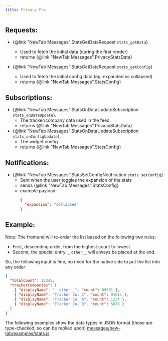 ```yaml
---
title: Privacy Pro
---
```


## Requests:
- {@link "NewTab Messages".StatsGetDataRequest `stats_getData`}
    - Used to fetch the initial data (during the first render)
    - returns {@link "NewTab Messages".PrivacyStatsData}

- {@link "NewTab Messages".StatsGetDataRequest `stats_getConfig`}
    - Used to fetch the initial config data (eg: expanded vs collapsed)
    - returns {@link "NewTab Messages".StatsConfig}

## Subscriptions:
- {@link "NewTab Messages".StatsOnDataUpdateSubscription `stats_onDataUpdate`}.
    - The tracker/company data used in the feed.
    - returns {@link "NewTab Messages".PrivacyStatsData}
- {@link "NewTab Messages".StatsOnDataUpdateSubscription `stats_onConfigUpdate`}.
    - The widget config
    - returns {@link "NewTab Messages".StatsConfig}

## Notifications:
- {@link "NewTab Messages".StatsSetConfigNotification `stats_setConfig`}
    - Sent when the user toggles the expansion of the stats
    - sends {@link "NewTab Messages".StatsConfig}
    - example payload:
      ```json
      {
        "expansion": "collapsed"
      }
      ```

## Example:

Note: The frontend will re-order the list based on the following two rules:

* First, descending order, from the highest count to lowest
* Second, the special entry `__other__` will always be placed at the end.

So, the following input is fine, no need for the native side to put the list into any order 

```json
{
  "totalCount": 12345,
  "trackerCompanies": [
    { "displayName": "__other__", "count": 89901 },
    { "displayName": "Tracker Co. C", "count": 91011 },
    { "displayName": "Tracker Co. A", "count": 1234 },
    { "displayName": "Tracker Co. B", "count": 5678 }
  ]
}
```

The following examples show the data types in JSON format (these are type-checked, so can be replied upon)
[messages/new-tab/examples/stats.js](../../messages/examples/stats.js)

